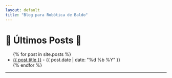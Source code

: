 ```yaml
---
layout: default
title: "Blog para Robótica de Baldo"
---
```


# 📖 Últimos Posts 📖

<ul>
  {% for post in site.posts %}
    <li>
      <a href="{{ post.url }}">{{ post.title }}</a> - {{ post.date | date: "%d %b %Y" }}
    </li>
  {% endfor %}
</ul>

---
